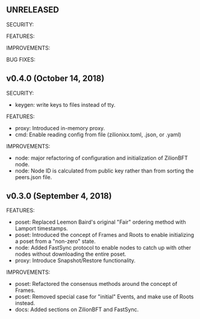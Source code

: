 ## UNRELEASED

SECURITY:

FEATURES:

IMPROVEMENTS:

BUG FIXES:

## v0.4.0 (October 14, 2018)

SECURITY:

- keygen: write keys to files instead of tty.

FEATURES:

- proxy: Introduced in-memory proxy.
- cmd: Enable reading config from file (zilionixx.toml, .json, or .yaml)

IMPROVEMENTS:

- node: major refactoring of configuration and initialization of ZilionBFT node.
- node: Node ID is calculated from public key rather than from sorting the
  peers.json file.

## v0.3.0 (September 4, 2018)

FEATURES:

- poset: Replaced Leemon Baird's original "Fair" ordering method with
  Lamport timestamps.
- poset: Introduced the concept of Frames and Roots to enable initializing a
  poset from a "non-zero" state.
- node: Added FastSync protocol to enable nodes to catch up with other nodes
  without downloading the entire poset.
- proxy: Introduce Snapshot/Restore functionality.

IMPROVEMENTS:

- poset: Refactored the consensus methods around the concept of Frames.
- poset: Removed special case for "initial" Events, and make use of Roots
  instead.
- docs: Added sections on ZilionBFT and FastSync.
